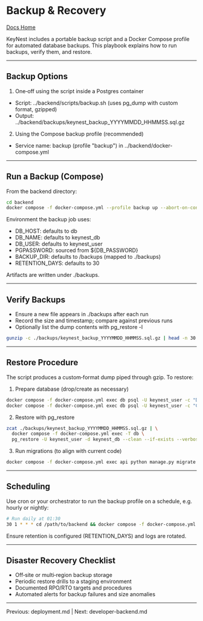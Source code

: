 # Backup & Recovery

[Docs Home](index.md)

KeyNest includes a portable backup script and a Docker Compose profile for automated database backups. This playbook explains how to run backups, verify them, and restore.

---

## Backup Options

1) One‑off using the script inside a Postgres container

- Script: ../backend/scripts/backup.sh (uses pg_dump with custom format, gzipped)
- Output: ../backend/backups/keynest_backup_YYYYMMDD_HHMMSS.sql.gz

2) Using the Compose backup profile (recommended)

- Service name: backup (profile "backup") in ../backend/docker-compose.yml

---

## Run a Backup (Compose)

From the backend directory:

```bash
cd backend
docker compose -f docker-compose.yml --profile backup up --abort-on-container-exit backup
```

Environment the backup job uses:

- DB_HOST: defaults to db
- DB_NAME: defaults to keynest_db
- DB_USER: defaults to keynest_user
- PGPASSWORD: sourced from ${DB_PASSWORD}
- BACKUP_DIR: defaults to /backups (mapped to ./backups)
- RETENTION_DAYS: defaults to 30

Artifacts are written under ./backups.

---

## Verify Backups

- Ensure a new file appears in ./backups after each run
- Record the size and timestamp; compare against previous runs
- Optionally list the dump contents with pg_restore -l

```bash
gunzip -c ./backups/keynest_backup_YYYYMMDD_HHMMSS.sql.gz | head -n 30
```

---

## Restore Procedure

The script produces a custom‑format dump piped through gzip. To restore:

1) Prepare database (drop/create as necessary)

```bash
docker compose -f docker-compose.yml exec db psql -U keynest_user -c "DROP DATABASE IF EXISTS keynest_db;"
docker compose -f docker-compose.yml exec db psql -U keynest_user -c "CREATE DATABASE keynest_db;"
```

2) Restore with pg_restore

```bash
zcat ./backups/keynest_backup_YYYYMMDD_HHMMSS.sql.gz | \
  docker compose -f docker-compose.yml exec -T db \
  pg_restore -U keynest_user -d keynest_db --clean --if-exists --verbose
```

3) Run migrations (to align with current code)

```bash
docker compose -f docker-compose.yml exec api python manage.py migrate --noinput
```

---

## Scheduling

Use cron or your orchestrator to run the backup profile on a schedule, e.g. hourly or nightly:

```bash
# Run daily at 01:30
30 1 * * * cd /path/to/backend && docker compose -f docker-compose.yml --profile backup up --abort-on-container-exit backup >> /var/log/keynest-backups.log 2>&1
```

Ensure retention is configured (RETENTION_DAYS) and logs are rotated.

---

## Disaster Recovery Checklist

- Off‑site or multi‑region backup storage
- Periodic restore drills to a staging environment
- Documented RPO/RTO targets and procedures
- Automated alerts for backup failures and size anomalies

---

Previous: deployment.md | Next: developer-backend.md
